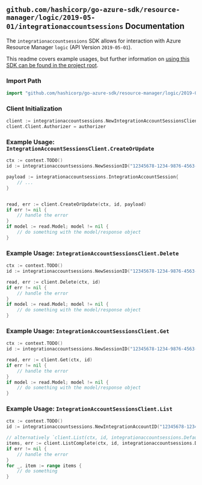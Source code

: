 
## `github.com/hashicorp/go-azure-sdk/resource-manager/logic/2019-05-01/integrationaccountsessions` Documentation

The `integrationaccountsessions` SDK allows for interaction with Azure Resource Manager `logic` (API Version `2019-05-01`).

This readme covers example usages, but further information on [using this SDK can be found in the project root](https://github.com/hashicorp/go-azure-sdk/tree/main/docs).

### Import Path

```go
import "github.com/hashicorp/go-azure-sdk/resource-manager/logic/2019-05-01/integrationaccountsessions"
```


### Client Initialization

```go
client := integrationaccountsessions.NewIntegrationAccountSessionsClientWithBaseURI("https://management.azure.com")
client.Client.Authorizer = authorizer
```


### Example Usage: `IntegrationAccountSessionsClient.CreateOrUpdate`

```go
ctx := context.TODO()
id := integrationaccountsessions.NewSessionID("12345678-1234-9876-4563-123456789012", "example-resource-group", "integrationAccountName", "sessionName")

payload := integrationaccountsessions.IntegrationAccountSession{
	// ...
}


read, err := client.CreateOrUpdate(ctx, id, payload)
if err != nil {
	// handle the error
}
if model := read.Model; model != nil {
	// do something with the model/response object
}
```


### Example Usage: `IntegrationAccountSessionsClient.Delete`

```go
ctx := context.TODO()
id := integrationaccountsessions.NewSessionID("12345678-1234-9876-4563-123456789012", "example-resource-group", "integrationAccountName", "sessionName")

read, err := client.Delete(ctx, id)
if err != nil {
	// handle the error
}
if model := read.Model; model != nil {
	// do something with the model/response object
}
```


### Example Usage: `IntegrationAccountSessionsClient.Get`

```go
ctx := context.TODO()
id := integrationaccountsessions.NewSessionID("12345678-1234-9876-4563-123456789012", "example-resource-group", "integrationAccountName", "sessionName")

read, err := client.Get(ctx, id)
if err != nil {
	// handle the error
}
if model := read.Model; model != nil {
	// do something with the model/response object
}
```


### Example Usage: `IntegrationAccountSessionsClient.List`

```go
ctx := context.TODO()
id := integrationaccountsessions.NewIntegrationAccountID("12345678-1234-9876-4563-123456789012", "example-resource-group", "integrationAccountName")

// alternatively `client.List(ctx, id, integrationaccountsessions.DefaultListOperationOptions())` can be used to do batched pagination
items, err := client.ListComplete(ctx, id, integrationaccountsessions.DefaultListOperationOptions())
if err != nil {
	// handle the error
}
for _, item := range items {
	// do something
}
```
